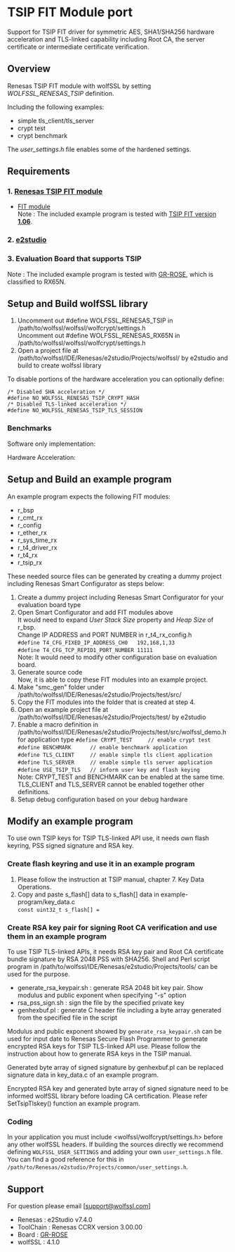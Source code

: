 # TSIP FIT Module port
Support for TSIP FIT driver for symmetric AES, SHA1/SHA256 hardware acceleration and TLS-linked capability including Root CA, the server certificate or intermediate certificate verification.

## Overview
Renesas TSIP FIT module with wolfSSL by setting *WOLFSSL_RENESAS_TSIP* definition.
 
Including the following examples:

* simple tls_client/tls_server
* crypt test
* crypt benchmark

 The *user_settings.h* file enables some of the hardened settings.

## Requirements
### 1. [Renesas TSIP FIT module](https://www.renesas.com/us/en/products/software-tools/software-os-middleware-driver/security-crypto/trusted-secure-ip-driver.html)
- [FIT module](https://www.renesas.com/us/en/products/software-tools/software-os-middleware-driver/software-package/fit.html)  
Note : The included example program is tested with <u>TSIP FIT version **1.06**</u>.

### 2. [e2studio](https://www.renesas.com/us/en/products/software-tools/tools/ide/e2studio.html) 

### 3. Evaluation Board that supports TSIP
Note : The included example program is tested with [GR-ROSE](http://gadget.renesas.com/en/product/rose.html), which is classified to RX65N.

## Setup and Build wolfSSL library
 1. Uncomment out #define WOLFSSL_RENESAS_TSIP in /path/to/wolfssl/wolfssl/wolfcrypt/settings.h  
    Uncomment out #define WOLFSSL_RENESAS_RX65N in /path/to/wolfssl/wolfssl/wolfcrypt/settings.h
 2. Open a project file at /path/to/wolfssl/IDE/Renesas/e2studio/Projects/wolfssl/ by e2studio and build to create wolfssl library

To disable portions of the hardware acceleration you can optionally define:  

```
/* Disabled SHA acceleration */
#define NO_WOLFSSL_RENESAS_TSIP_CRYPT_HASH
/* Disabled TLS-linked acceleration */
#define NO_WOLFSSL_RENESAS_TSIP_TLS_SESSION
```
### Benchmarks
Software only implementation:

Hardware Acceleration:

## Setup and Build an example program
An example program expects the following FIT modules:

* r_bsp
* r_cmt_rx
* r_config
* r_ether_rx
* r_sys_time_rx
* r_t4_driver_rx
* r_t4_rx
* r_tsip_rx

These needed source files can be generated by creating a dummy project including Renesas Smart Configurator as steps below:

 1. Create a dummy project including Renesas Smart Configurator for your evaluation board type
 2. Open Smart Configurator and add FIT modules above  
    It would need to expand *User Stack Size* property and *Heap Size* of r_bsp.  
    Change IP ADDRESS and PORT NUMBER in r_t4_rx_config.h  
    `#define T4_CFG_FIXED_IP_ADDRESS_CH0   192,168,1,33`  
    `#define T4_CFG_TCP_REPID1_PORT_NUMBER 11111`  
    Note: It would need to modify other configuration base on evaluation board.
 3. Generate source code  
Now, it is able to copy these FIT modules into an example project.  
 4. Make "smc_gen" folder under /path/to/wolfssl/IDE/Renesas/e2studio/Projects/test/src/
 5. Copy the FIT modules into the folder that is created at step 4.
 6. Open an example project file at /path/to/wolfssl/IDE/Renesas/e2studio/Projects/test/ by e2studio  
 7. Enable a macro definition in /path/to/wolfssl/IDE/Renesas/e2studio/Projects/test/src/wolfssl_demo.h for application type
    `#define CRYPT_TEST     // enable crypt test`  
    `#define BENCHMARK      // enable benchmark application`  
    `#define TLS_CLIENT     // enable simple tls client application`  
    `#define TLS_SERVER     // enable simple tls server application`  
    `#define USE_TSIP_TLS   // inform user key and flash keying`  
    Note: CRYPT_TEST and BENCHMARK can be enabled at the same time. TLS_CLIENT and TLS_SERVER cannot be enabled together other definitions.
 7. Setup debug configuration based on your debug hardware  

## Modify an example program
To use own TSIP keys for TSIP TLS-linked API use, it needs own flash keyring, PSS signed signature and RSA key.

### Create flash keyring and use it in an example program
 1. Please follow the instruction at TSIP manual, chapter 7. Key Data Operations.  
 2. Copy and paste s_flash[] data to s_flash[] data in example-program/key_data.c  
`const uint32_t s_flash[] =`

### Create RSA key pair for signing Root CA verification and use them in an example program
 To use TSIP TLS-linked APIs, it needs RSA key pair and Root CA certificate bundle signature by RSA 2048 PSS with SHA256. 
 Shell and Perl script program in /path/to/wolfssl/IDE/Renesas/e2studio/Projects/tools/ can be used for the purpose.
 
  * generate_rsa_keypair.sh : generate RSA 2048 bit key pair. Show modulus and public exponent when specifying "-s" option  
  * rsa_pss_sign.sh : sign the file by the specified private key  
  * genhexbuf.pl : generate C header file including a byte array generated from the specified file in the script  
 
 Modulus and public exponent showed by `generate_rsa_keypair.sh` can be used for input date to Renesas Secure Flash Programmer to generate encrypted RSA keys for TSIP TLS-linked API use. Please follow the instruction about how to generate RSA keys in the TSIP manual.


 Generated byte array of signed signature by genhexbuf.pl can be replaced signature data in key_data.c of an example program.


 Encrypted RSA key and generated byte array of signed signature need to be informed wolfSSL library before loading CA certification. Please refer SetTsipTlskey() function an example program.

### Coding

In your application you must include <wolfssl/wolfcrypt/settings.h> before any other wolfSSL headers. If building the sources directly we recommend defining `WOLFSSL_USER_SETTINGS` and adding your own `user_settings.h` file. You can find a good reference for this in `/path/to/Renesas/e2studio/Projects/common/user_settings.h`.

## Support
 For question please email [support@wolfssl.com]

* Renesas   : e2Studio v7.4.0
* ToolChain : Renesas CCRX version 3.00.00
* Board     : [GR-ROSE](http://gadget.renesas.com/en/product/rose.html)
* wolfSSL   : 4.1.0
